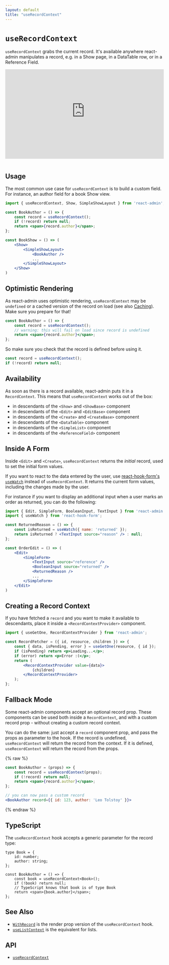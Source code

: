 ```yaml
---
layout: default
title: "useRecordContext"
---
```


# `useRecordContext`

`useRecordContext` grabs the current record. It's available anywhere react-admin manipulates a record, e.g. in a Show page, in a DataTable row, or in a Reference Field.

<iframe src="https://www.youtube-nocookie.com/embed/YLwx-EZfGFk" title="YouTube video player" frameborder="0" allow="accelerometer; autoplay; clipboard-write; encrypted-media; gyroscope; picture-in-picture; web-share" allowfullscreen style="aspect-ratio: 16 / 9;width:100%;margin-bottom:1em;"></iframe>

## Usage

The most common use case for `useRecordContext` is to build a custom field. For instance, an author field for a book Show view. 

```jsx
import { useRecordContext, Show, SimpleShowLayout } from 'react-admin';

const BookAuthor = () => {
    const record = useRecordContext();
    if (!record) return null;
    return <span>{record.author}</span>;
};

const BookShow = () => (
    <Show>
        <SimpleShowLayout>
            <BookAuthor />
            ...
        </SimpleShowLayout>
    </Show>
)
```

## Optimistic Rendering

As react-admin uses optimistic rendering, `useRecordContext` may be `undefined` or a cached version of the record on load (see also [Caching](./Caching.md#optimistic-rendering)). Make sure you prepare for that! 

```jsx
const BookAuthor = () => {
    const record = useRecordContext();
    // warning: this will fail on load since record is undefined    
    return <span>{record.author}</span>;
};
```

So make sure you check that the record is defined before using it.

```jsx
const record = useRecordContext();
if (!record) return null;
```

## Availability

As soon as there is a record available, react-admin puts it in a `RecordContext`. This means that `useRecordContext` works out of the box:

- in descendants of the `<Show>` and `<ShowBase>` component
- in descendants of the `<Edit>` and `<EditBase>` component
- in descendants of the `<Create>` and `<CreateBase>` component
- in descendants of the `<DataTable>` component
- in descendants of the `<SimpleList>` component
- in descendants of the `<ReferenceField>` component

## Inside A Form

Inside `<Edit>` and `<Create>`, `useRecordContext` returns the *initial* record, used to set the initial form values. 

If you want to react to the data entered by the user, use [react-hook-form's `useWatch`](https://react-hook-form.com/docs/usewatch/) instead of `useRecordContext`. It returns the current form values, including the changes made by the user.

For instance if you want to display an additional input when a user marks an order as returned, you can do the following:

```jsx
import { Edit, SimpleForm, BooleanInput, TextInput } from 'react-admin';
import { useWatch } from 'react-hook-form';

const ReturnedReason = () => {
    const isReturned = useWatch({ name: 'returned' });
    return isReturned ? <TextInput source="reason" /> : null;
};

const OrderEdit = () => (
    <Edit>
        <SimpleForm>
            <TextInput source="reference" />
            <BooleanInput source="returned" />
            <ReturnedReason />
            ...
        </SimpleForm>
    </Edit>
)
```

## Creating a Record Context

If you have fetched a `record` and you want to make it available to descendants, place it inside a `<RecordContextProvider>` component.

```jsx
import { useGetOne, RecordContextProvider } from 'react-admin';

const RecordFetcher = ({ id, resource, children }) => {
    const { data, isPending, error } = useGetOne(resource, { id });
    if (isPending) return <p>Loading...</p>;
    if (error) return <p>Error :(</p>;
    return (
        <RecordContextProvider value={data}>
            {children}
        </RecordContextProvider>
    );
};
```

## Fallback Mode

Some react-admin components accept an optional record prop. These components can be used both inside a `RecordContext`, and with a custom record prop - without creating a custom record context.

You can do the same: just accept a `record` component prop, and pass the props as parameter to the hook. If the record is undefined, `useRecordContext` will return the record from the context. If it is defined, `useRecordContext` will return the record from the props.

{% raw %}
```jsx
const BookAuthor = (props) => {
    const record = useRecordContext(props);
    if (!record) return null;
    return <span>{record.author}</span>;
};

// you can now pass a custom record
<BookAuthor record={{ id: 123, author: 'Leo Tolstoy' }}>
```
{% endraw %}

## TypeScript

The `useRecordContext` hook accepts a generic parameter for the record type:

```tsx
type Book = {
    id: number;
    author: string;
};

const BookAuthor = () => {
    const book = useRecordContext<Book>();
    if (!book) return null;
    // TypeScript knows that book is of type Book
    return <span>{book.author}</span>;
};
```

## See Also

* [`WithRecord`](./WithRecord.md) is the render prop version of the `useRecordContext` hook.
* [`useListContext`](./useListContext.md) is the equivalent for lists.

## API

* [`useRecordContext`]

[`useRecordContext`]: https://github.com/marmelab/react-admin/blob/master/packages/ra-core/src/controller/record/useRecordContext.ts
